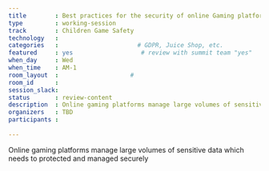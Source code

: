 ```yaml
---
title        : Best practices for the security of online Gaming platforms
type         : working-session
track        : Children Game Safety
technology   :
categories   :                      # GDPR, Juice Shop, etc.
featured     : yes                   # review with summit team "yes"
when_day     : Wed
when_time    : AM-1
room_layout  :                    #
room_id      :
session_slack:
status       : review-content
description  : Online gaming platforms manage large volumes of sensitive data which needs to protected and managed securely
organizers   : TBD
participants :
    
---
```

Online gaming platforms manage large volumes of sensitive data which needs to protected and managed securely
